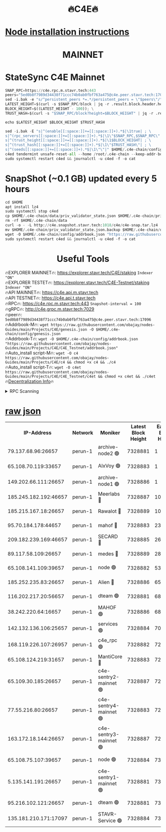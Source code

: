<h1 align="center"> 🔥C4E🔥</h1>

[Node installation instructions](https://github.com/obajay/nodes-Guides/tree/main/Projects/C4E)
=

<h1 align="center"> MAINNET</h1>

# StateSync C4E Mainnet
```python
SNAP_RPC=https://c4e.rpc.m.stavr.tech:443
peers="5ed0b8f7989d34438f71ccc74b0ab0fbf763a475@c4e.peer.stavr.tech:17096"
sed -i.bak -e "s/^persistent_peers *=.*/persistent_peers = \"$peers\"/" $HOME/.c4e-chain/config/config.toml
LATEST_HEIGHT=$(curl -s $SNAP_RPC/block | jq -r .result.block.header.height); \
BLOCK_HEIGHT=$((LATEST_HEIGHT - 100)); \
TRUST_HASH=$(curl -s "$SNAP_RPC/block?height=$BLOCK_HEIGHT" | jq -r .result.block_id.hash)

echo $LATEST_HEIGHT $BLOCK_HEIGHT $TRUST_HASH

sed -i.bak -E "s|^(enable[[:space:]]+=[[:space:]]+).*$|\1true| ; \
s|^(rpc_servers[[:space:]]+=[[:space:]]+).*$|\1\"$SNAP_RPC,$SNAP_RPC\"| ; \
s|^(trust_height[[:space:]]+=[[:space:]]+).*$|\1$BLOCK_HEIGHT| ; \
s|^(trust_hash[[:space:]]+=[[:space:]]+).*$|\1\"$TRUST_HASH\"| ; \
s|^(seeds[[:space:]]+=[[:space:]]+).*$|\1\"\"|" $HOME/.c4e-chain/config/config.toml
c4ed tendermint unsafe-reset-all --home /root/.c4e-chain --keep-addr-book
sudo systemctl restart c4ed && journalctl -u c4ed -f -o cat
```
# SnapShot (~0.1 GB) updated every 5 hours
```python
cd $HOME
apt install lz4
sudo systemctl stop c4ed
cp $HOME/.c4e-chain/data/priv_validator_state.json $HOME/.c4e-chain/priv_validator_state.json.backup
rm -rf $HOME/.c4e-chain/data
curl -o - -L http://c4e.snapshot.stavr.tech:1018/c4e/c4e-snap.tar.lz4 | lz4 -c -d - | tar -x -C $HOME/.c4e-chain --strip-components 2
mv $HOME/.c4e-chain/priv_validator_state.json.backup $HOME/.c4e-chain/data/priv_validator_state.json
wget -O $HOME/.c4e-chain/config/addrbook.json "https://raw.githubusercontent.com/obajay/nodes-Guides/main/Projects/C4E/addrbook.json"
sudo systemctl restart c4ed && journalctl -u c4ed -f -o cat
```
 <h1 align="center"> Useful Tools</h1>

🔥EXPLORER MAINNET🔥:  https://explorer.stavr.tech/C4E/staking            `Indexer "ON"` \
🔥EXPLORER TESTET🔥:   https://explorer.stavr.tech/C4E-Testnet/staking     `Indexer "ON"` \
🔥API MAINNET🔥:       https://c4e.api.m.stavr.tech \
🔥API TESTNET🔥:       https://c4e.api.t.stavr.tech \
🔥RPC🔥:               https://c4e.rpc.m.stavr.tech:443                  `Snapshot-interval = 100` \
🔥gRPC🔥:              http://c4e.grpc.m.stavr.tech:7029 \
🔥peer🔥:              `5ed0b8f7989d34438f71ccc74b0ab0fbf763a475@c4e.peer.stavr.tech:17096` \
🔥Addrbook-M🔥:    ```wget https://raw.githubusercontent.com/obajay/nodes-Guides/main/Projects/C4E/genesis.json -O $HOME/.c4e-chain/config/genesis.json``` \
🔥Addrbook-T🔥:    ```wget -O $HOME/.c4e-chain/config/addrbook.json "https://raw.githubusercontent.com/obajay/nodes-Guides/main/Projects/C4E/C4E_Testnet/addrbook.json"``` \
🔥Auto_install script-M🔥: ```wget -O c4 https://raw.githubusercontent.com/obajay/nodes-Guides/main/Projects/C4E/c4 && chmod +x c4 && ./c4``` \
🔥Auto_install script-T🔥: ```wget -O c4et https://raw.githubusercontent.com/obajay/nodes-Guides/main/Projects/C4E/C4E_Testnet/c4et && chmod +x c4et && ./c4et``` \
🔥[Decentralization Info](https://github.com/obajay/StateSync-snapshots/tree/main/Projects/C4E/Decentralization)🔥




<details>
<summary>RPC Scanning</summary>

<h2 align="center"> We scan nodes in real time every 4 hours. And we provide the final result of RPC endpoints.
We cannot influence the operation of these nodes in any way. </h2>


```python
If Voting Power is higher than 0 --> then the Node is a validator of the network and may be subject to attack and be a potential threat to the chain.
```
```python
We marked such validators with a red symbol
```

</details>

[raw json](https://rpc-check.c4e.stavr.tech/c4e/rpc-c4e-result.json)
=



<table><tr><th>IP-Address</th><th>Network</th><th>Moniker</th><th>Latest Block Height</th><th>Earliest Block Height</th><th>Catching Up</th><th>Tx Index</th><th>Voting Power</th><th>Scan Time</th></tr><tr><td>79.137.68.96:26657</td><td>perun-1</td><td>archive-node2 🟢</td><td>7328881</td><td>1</td><td>False</td><td>on</td><td>0</td><td>2024-02-25T13:05:56.181406413UTC</td></tr><tr><td>65.108.70.119:33657</td><td>perun-1</td><td>AlxVoy 🟢</td><td>7328883</td><td>1</td><td>False</td><td>on</td><td>0</td><td>2024-02-25T13:06:08.523430769UTC</td></tr><tr><td>149.202.66.111:26657</td><td>perun-1</td><td>archive-node1 🟢</td><td>7328886</td><td>1</td><td>False</td><td>on</td><td>0</td><td>2024-02-25T13:06:25.321123514UTC</td></tr><tr><td>185.245.182.192:46657</td><td>perun-1</td><td>Meerlabs 🔴</td><td>7328887</td><td>1051501</td><td>False</td><td>on</td><td>344603</td><td>2024-02-25T13:06:32.697401070UTC</td></tr><tr><td>185.215.167.18:26657</td><td>perun-1</td><td>Rawalot 🔴</td><td>7328889</td><td>1090501</td><td>False</td><td>on</td><td>450091</td><td>2024-02-25T13:06:43.964371276UTC</td></tr><tr><td>95.70.184.178:44657</td><td>perun-1</td><td>mahof 🔴</td><td>7328883</td><td>2342001</td><td>False</td><td>off</td><td>1356388</td><td>2024-02-25T13:06:07.830836915UTC</td></tr><tr><td>209.182.239.169:46657</td><td>perun-1</td><td>SECARD 🔴</td><td>7328885</td><td>2616101</td><td>False</td><td>off</td><td>749308</td><td>2024-02-25T13:06:20.494272842UTC</td></tr><tr><td>89.117.58.109:26657</td><td>perun-1</td><td>medes 🔴</td><td>7328889</td><td>2826001</td><td>False</td><td>off</td><td>891015</td><td>2024-02-25T13:06:39.531031590UTC</td></tr><tr><td>65.108.141.109:39657</td><td>perun-1</td><td>node 🟢</td><td>7328882</td><td>5303301</td><td>False</td><td>on</td><td>0</td><td>2024-02-25T13:05:58.630167269UTC</td></tr><tr><td>185.252.235.83:26657</td><td>perun-1</td><td>Alien 🔴</td><td>7328886</td><td>6502501</td><td>False</td><td>on</td><td>648211</td><td>2024-02-25T13:06:25.718661292UTC</td></tr><tr><td>116.202.217.20:56657</td><td>perun-1</td><td>dteam 🟢</td><td>7328881</td><td>6800901</td><td>False</td><td>on</td><td>0</td><td>2024-02-25T13:05:55.405354463UTC</td></tr><tr><td>38.242.220.64:16657</td><td>perun-1</td><td>MAHOF 🟢</td><td>7328886</td><td>6885501</td><td>False</td><td>on</td><td>0</td><td>2024-02-25T13:06:22.919034963UTC</td></tr><tr><td>142.132.136.106:25657</td><td>perun-1</td><td>services 🟢</td><td>7328884</td><td>7012001</td><td>False</td><td>on</td><td>0</td><td>2024-02-25T13:06:11.144419567UTC</td></tr><tr><td>168.119.226.107:26957</td><td>perun-1</td><td>c4e_rpc 🟢</td><td>7328882</td><td>7228882</td><td>False</td><td>on</td><td>0</td><td>2024-02-25T13:06:00.947291037UTC</td></tr><tr><td>65.108.124.219:31657</td><td>perun-1</td><td>MantiCore 🔴</td><td>7328883</td><td>7228883</td><td>False</td><td>off</td><td>729622</td><td>2024-02-25T13:06:07.397512089UTC</td></tr><tr><td>65.109.30.185:26657</td><td>perun-1</td><td>c4e-sentry2-mainnet 🟢</td><td>7328887</td><td>7284001</td><td>False</td><td>on</td><td>0</td><td>2024-02-25T13:06:32.327475079UTC</td></tr><tr><td>77.55.216.80:26657</td><td>perun-1</td><td>c4e-sentry4-mainnet 🟢</td><td>7328883</td><td>7297001</td><td>False</td><td>on</td><td>0</td><td>2024-02-25T13:06:08.187749135UTC</td></tr><tr><td>163.172.18.144:26657</td><td>perun-1</td><td>c4e-sentry3-mainnet 🟢</td><td>7328887</td><td>7297001</td><td>False</td><td>on</td><td>0</td><td>2024-02-25T13:06:33.035074895UTC</td></tr><tr><td>65.108.75.107:39657</td><td>perun-1</td><td>node 🟢</td><td>7328884</td><td>7300001</td><td>False</td><td>on</td><td>0</td><td>2024-02-25T13:06:11.494221801UTC</td></tr><tr><td>5.135.141.191:26657</td><td>perun-1</td><td>c4e-sentry1-mainnet 🟢</td><td>7328881</td><td>7300501</td><td>False</td><td>on</td><td>0</td><td>2024-02-25T13:05:55.155879474UTC</td></tr><tr><td>95.216.102.121:26657</td><td>perun-1</td><td>dteam 🟢</td><td>7328881</td><td>7326801</td><td>False</td><td>on</td><td>0</td><td>2024-02-25T13:05:55.827119376UTC</td></tr><tr><td>135.181.210.171:17097</td><td>perun-1</td><td>STAVR-Service 🟢</td><td>7328884</td><td>7326901</td><td>False</td><td>on</td><td>0</td><td>2024-02-25T13:06:11.853411061UTC</td></tr></table>

